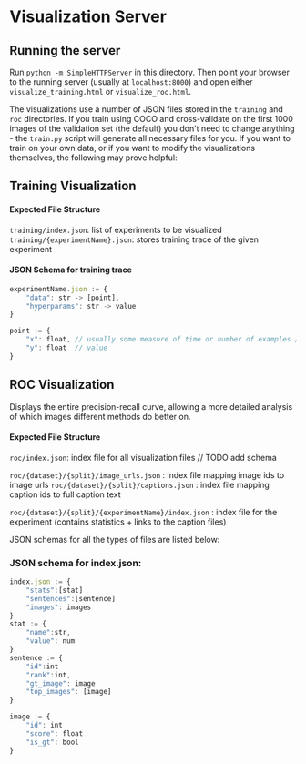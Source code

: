 # Visualization Server

## Running the server
Run `python -m SimpleHTTPServer` in this directory. Then point your browser to the running server (usually at `localhost:8000`)
and open either `visualize_training.html` or `visualize_roc.html`.

The visualizations use a number of JSON files stored in the `training` and `roc` directories. 
If you train using COCO and cross-validate on the first 1000 images of the validation set (the default) you don't
need to change anything - the `train.py` script will generate all necessary files for you. If you want to train
on your own data, or if you want to modify the visualizations themselves, the following may prove helpful:

## Training Visualization

#### Expected File Structure

`training/index.json`: list of experiments to be visualized
`training/{experimentName}.json`: stores training trace of the given experiment

#### JSON Schema for training trace

```js
experimentName.json := {
    "data": str -> [point],
    "hyperparams": str -> value
}

point := {
    "x": float, // usually some measure of time or number of examples / batches seen
    "y": float  // value 
}
```

## ROC Visualization

Displays the entire precision-recall curve, allowing a more detailed analysis of which images different methods do better on.

#### Expected File Structure

`roc/index.json`: index file for all visualization files // TODO add schema

`roc/{dataset}/{split}/image_urls.json` : index file mapping image ids to image urls
`roc/{dataset}/{split}/captions.json` : index file mapping caption ids to full caption text

`roc/{dataset}/{split}/{experimentName}/index.json` : index file for the experiment (contains statistics + links to the caption files)

JSON schemas for all the types of files are listed below:

### JSON schema for index.json:

```js
index.json := {
    "stats":[stat]
    "sentences":[sentence]
    "images": images
}
stat := {
    "name":str,
    "value": num
}
sentence := {
    "id":int
    "rank":int,
    "gt_image": image
    "top_images": [image]
}

image := {
    "id": int
    "score": float
    "is_gt": bool
}
```
